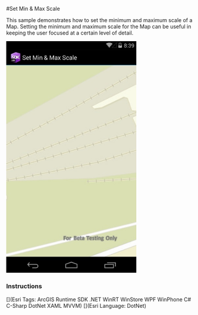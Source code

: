 #Set Min & Max Scale

This sample demonstrates how to set the minimum and maximum scale of a Map. Setting the minimum and maximum scale for the Map can be useful in keeping the user focused at a certain level of detail.

<img src="SetMinMaxScale.jpg" width="350"/>

### Instructions



[](Esri Tags: ArcGIS Runtime SDK .NET WinRT WinStore WPF WinPhone C# C-Sharp DotNet XAML MVVM)
[](Esri Language: DotNet)
